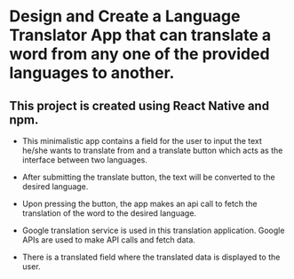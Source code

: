 # Design and Create a Language Translator App that can translate a word from any one of the provided languages to another. 

## This project is created using React Native and npm.

- This minimalistic app contains a field for the user to input the text he/she wants to translate from and a translate button which acts as the interface between two languages.

- After submitting the translate button, the text will be converted to the desired language.

- Upon pressing the button, the app makes an api call to fetch the translation of the word to the desired language.

- Google translation service is used in this translation application. Google APIs are used to make API calls and fetch data.

- There is a translated field where the translated data is displayed to the user.

